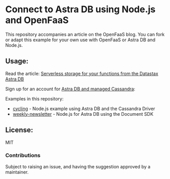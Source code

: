 Connect to Astra DB using Node.js and OpenFaaS
==============================================

This repository accompanies an article on the OpenFaaS blog. You can fork or adapt this example for your own use with OpenFaaS or Astra DB and Node.js.

## Usage:

Read the article: [Serverless storage for your functions from the Datastax Astra DB](https://www.openfaas.com/blog/faas-storage-cassandra-astra/)

Sign up for an account for [Astra DB and managed Cassandra](https://dtsx.io/2VYD4I4): 

Examples in this repository:

* [cycling](/cycling/) - Node.js example using Astra DB and the Cassandra Driver
* [weekly-newsletter](/weekly-newsletter/) - Node.js for Astra DB using the Document SDK


## License: 

MIT

### Contributions

Subject to raising an issue, and having the suggestion approved by a maintainer.

